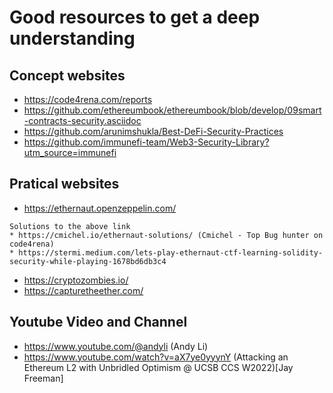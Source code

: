 # Good resources to get a deep understanding

## Concept websites
* https://code4rena.com/reports
* https://github.com/ethereumbook/ethereumbook/blob/develop/09smart-contracts-security.asciidoc
* https://github.com/arunimshukla/Best-DeFi-Security-Practices
* https://github.com/immunefi-team/Web3-Security-Library?utm_source=immunefi

## Pratical websites
* https://ethernaut.openzeppelin.com/
 ```
 Solutions to the above link
 * https://cmichel.io/ethernaut-solutions/ (Cmichel - Top Bug hunter on code4rena)
 * https://stermi.medium.com/lets-play-ethernaut-ctf-learning-solidity-security-while-playing-1678bd6db3c4
```
* https://cryptozombies.io/
* https://capturetheether.com/

## Youtube Video and Channel
* https://www.youtube.com/@andyli (Andy Li)
* https://www.youtube.com/watch?v=aX7ye0yyynY (Attacking an Ethereum L2 with Unbridled Optimism @ UCSB CCS W2022)[Jay Freeman]

